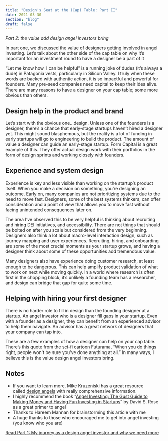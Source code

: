 ```yaml
---
title: "Design's Seat at the (Cap) Table: Part II"
date: 2021-03-30
section: "blog"
draft: false
---
```

*Part 2: the value add design angel investors bring*

In part one, we discussed the value of designers getting involved in angel investing. Let’s talk about the other side of the cap table on why it’s important for an investment round to have a designer be a part of it  

“Let me know how  I can be helpful” is a running joke of dudes (it’s always a dude) in Patagonia vests, particularly in Silicon Valley. I truly when these words are backed with authentic action, it is so impactful and powerful for founders. Many pre-seed companies need capital to keep their idea alive. There are many reasons to have a designer on your cap table; some more obvious than others. 

## Design help in the product and brand

Let’s start with the obvious one...design. Unless one of the founders is a designer, there’s a chance that early-stage startups haven’t hired a designer yet. This might sound blasphemous, but the reality is a lot of funding in early startups will go to engineering to build the product. The amount of value a designer can guide an early-stage startup. Form Capital is a great example of this. They offer actual design work with their portfolios in the form of design sprints and working closely with founders.

## Experience and system design

Experience is key and less visible than working on the startup’s product itself. When you make a decision on something, you’re designing an outcome. Early on, many companies are not prioritizing systems due to the need to move fast. Designers, some of the best systems thinkers, can offer consideration and a point of view that allows you to move fast without facing unintended consequences later on.  

The area I’ve observed this to be very helpful is thinking about recruiting and hiring DEI initiatives, and accessibility. There are not things that should be bolted on after you scale but considered from the very beginning. Designers also think a lot about macro-level interaction design, such as journey mapping and user experiences. Recruiting, hiring, and onboarding are some of the most crucial moments as your startup grows, and having a designer think about some of these opportunities add tremendous value.  

Many designers also have experience doing customer research, at least enough to be dangerous. This can help amplify product validation of what to work on next while moving quickly. In a world where research is often first in the chopping block, it’s unlikely a founding team has a researcher, and design can bridge that gap for quite some time.

## Helping with hiring your first designer

There is no harder role to fill in design than the founding designer at a startup. An angel investor who is a designer fill gaps in your startup. Even with a founder as a designer, they can benefit from an experienced advisor to help them navigate. An advisor has a great network of designers that your company can tap into.  

These are a few examples of how a designer can help on your cap table. There’s this quote from the sci-fi cartoon Futurama, “When you do things right, people won't be sure you've done anything at all.” In many ways, I believe this is the value design angel investors bring.  

## Notes

- If you want to learn more, Mike Kruzeniski has a great resource called [design angels](https://twitter.com/mkruz/status/1341076566831288321) with really comprehensive information.
- I highly recommend the book “[Angel Investing: The Gust Guide to Making Money and Having Fun Investing in Startups](https://www.amazon.com/Angel-Investing-Making-Having-Startups/dp/1118858255)” by David S. Rose as a great primer to angel 
- Thanks to Hareem Mannan for brainstorming this article with me
- A huge thanks to those who encouraged me to get into angel investing (you know who you are)

[Read Part 1: My journey as a design angel investor and why we need more](https://www.davidhoang.com/blog/designs-seat-at-the-cap-table-part-i/)